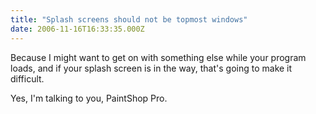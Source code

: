 ```yaml
---
title: "Splash screens should not be topmost windows"
date: 2006-11-16T16:33:35.000Z
---
```

Because I might want to get on with something else while your program loads, and if your splash screen is in the way, that's going to make it difficult.

Yes, I'm talking to you, PaintShop Pro.
